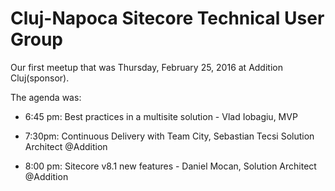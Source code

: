 # Cluj-Napoca Sitecore Technical User Group

Our first meetup that was Thursday, February 25, 2016 at Addition Cluj(sponsor).

The agenda was:

  - 6:45 pm: Best practices in a multisite solution - Vlad Iobagiu, MVP

  - 7:30pm: Continuous Delivery with Team City, Sebastian Tecsi Solution Architect @Addition

  - 8:00 pm: Sitecore v8.1 new features - Daniel Mocan, Solution Architect @Addition
